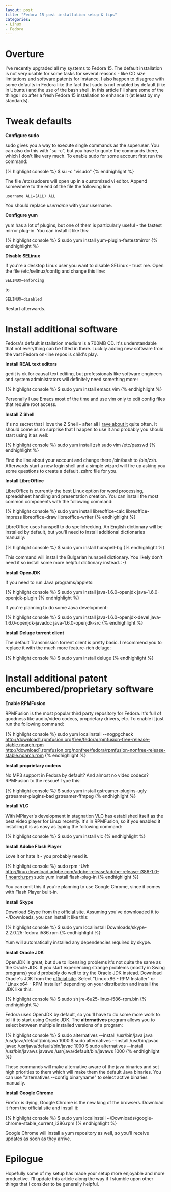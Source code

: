 ```yaml
---
layout: post
title: "Fedora 15 post installation setup & tips"
categories:
- Linux
- Fedora
---
```


# Overture

I've recently upgraded all my systems to Fedora 15. The default
installation is not very usable for some tasks for several reasons -
like CD size limitations and software patents for instance. I also
happen to disagree with some defaults in Fedora like the fact that
sudo is not enabled by default (like in Ubuntu) and the use of the
bash shell. In this article I'll share some of the things I do after a
fresh Fedora 15 installation to enhance it (at least by my standards).

# Tweak defaults

**Configure sudo**

sudo gives you a way to execute single commands as the superuser. You
can also do this with "su -c", but you have to quote the commands there,
which I don't like very much. To enable sudo for some account first
run the command:

{% highlight console %}
$ su -c "visudo"
{% endhighlight %}

The file /etc/sudoers will open up in a customized vi editor. Append
somewhere to the end of the file the following line:

`username ALL=(ALL) ALL`

You should replace *username* with your username.

**Configure yum**

yum has a lot of plugins, but one of them is particularly useful - the
fastest mirror plug-in. You can install it like this:

{% highlight console %}
$ sudo yum install yum-plugin-fastestmirror
{% endhighlight %}

**Disable SELinux**

If you're a desktop Linux user you want to disable SELinux - trust
me. Open the file /etc/selinux/config and change this line:

`SELINUX=enforcing`

to

`SELINUX=disabled`

Restart afterwards.

# Install additional software

Fedora's default installation medium is a 700MB CD. It's
understandable that not everything can be fitted in there. Luckily
adding new software from the vast Fedora on-line repos is child's play.

**Install REAL text editors**

gedit is ok for causal text editing, but professionals like software
engineers and system administrators will definitely need something more:

{% highlight console %}
$ sudo yum install emacs vim
{% endhighlight %}

Personally I use Emacs most of the time and use vim only to edit
config files that require root access. 

**Install Z Shell**

It's no secret that I love the Z Shell - after all I [rave about it](/Z%20Shell/2011/04/29/one-shell-to-rule-them-all.html)
quite often. It should come as no surprise that I happen to use it
and probably you should start using it as well:

{% highlight console %}
sudo yum install zsh
sudo vim /etc/passwd
{% endhighlight %}

Find the line about your account and change there /bin/bash to
/bin/zsh. Afterwards start a new login shell and a simple wizard will
fire up asking you some questions to create a default .zshrc file for you.

**Install LibreOffice**

LibreOffice is currently the best Linux option for word processing,
spreadsheet handling and presentation creation. You can install the
most common components with the following command:

{% highlight console %}
sudo yum install libreoffice-calc libreoffice-impress libreoffice-draw libreoffice-writer
{% endhighlight %}

LibreOffice uses hunspell to do spellchecking. An English dictionary
will be installed by default, but you'll need to install additional
dictionaries manually:

{% highlight console %}
$ sudo yum install hunspell-bg
{% endhighlight %}

This command will install the Bulgarian hunspell dictionary. You
likely don't need it so install some more helpful dictionary instead. :-)

**Install OpenJDK**

If you need to run Java programs/applets:

{% highlight console %}
$ sudo yum install java-1.6.0-openjdk java-1.6.0-openjdk-plugin
{% endhighlight %}

If you're planning to do some Java development:

{% highlight console %}
$ sudo yum install java-1.6.0-openjdk-devel java-1.6.0-openjdk-javadoc java-1.6.0-openjdk-src
{% endhighlight %}

**Install Deluge torrent client**

The default Transmission torrent client is pretty basic. I recommend
you to replace it with the much more feature-rich deluge:

{% highlight console %}
$ sudo yum install deluge
{% endhighlight %}

# Install additional patent encumbered/proprietary software

**Enable RPMFusion**

RPMFusion is the most popular third party repository for Fedora. It's
full of goodness like audio/video codecs, proprietary drivers, etc. To
enable it just run the following command:

{% highlight console %}
sudo yum localinstall --nogpgcheck
http://download1.rpmfusion.org/free/fedora/rpmfusion-free-release-stable.noarch.rpm
http://download1.rpmfusion.org/nonfree/fedora/rpmfusion-nonfree-release-stable.noarch.rpm
{% endhighlight %}

**Install proprietary codecs**

No MP3 support in Fedora by default? And almost no video codecs?
RPMFusion to the rescue! Type this:

{% highlight console %}
$ sudo yum install gstreamer-plugins-ugly gstreamer-plugins-bad
gstreamer-ffmpeg
{% endhighlight %}

**Install VLC**

With MPlayer's development in stagnation VLC has established itself as
the best video player for Linux recently. It's in RPMFusion, so if you
enabled it installing it is as easy as typing the following command:

{% highlight console %}
$ sudo yum install vlc
{% endhighlight %}

**Install Adobe Flash Player**

Love it or hate it - you probably need it.

{% highlight console %}
sudo rpm -Uvh http://linuxdownload.adobe.com/adobe-release/adobe-release-i386-1.0-1.noarch.rpm
sudo yum install flash-plug-in
{% endhighlight %}

You can omit this if you're planning to use Google Chrome, since it
comes with Flash Player built-in.

**Install Skype**

Download Skype from the
[official site](http://www.skype.com/intl/en/get-skype/on-your-computer/linux/downloading.fedora). Assuming
you've downloaded it to ~/Downloads, you can install it like this:

{% highlight console %}
$ sudo yum localinstall Downloads/skype-2.2.0.25-fedora.i586.rpm
{% endhighlight %}

Yum will automatically installed any dependencies required by skype.

**Install Oracle JDK**

OpenJDK is great, but due to licensing problems it's not quite the
same as the Oracle JDK. If you start experiencing strange problems
(mostly in Swing programs) you'd probably do well to try the Oracle
JDK instead. Download Oracle's JDK from the
[official site](http://www.oracle.com/technetwork/java/javase/downloads/index.html). Select
"Linux x86 - RPM Installer" or "Linux x64 - RPM Installer" depending
on your distribution and install the JDK like this:

{% highlight console %}
$ sudo sh jre-6u25-linux-i586-rpm.bin
{% endhighlight %}

Fedora uses OpenJDK by default, so you'll have to do some more work to
tell it to start using Oracle JDK. The **alternatives** program allows
you to select between multiple installed versions of a program:

{% highlight console %}
$ sudo alternatives --install /usr/bin/java java /usr/java/default/bin/java 1000
$ sudo alternatives --install /usr/bin/javac javac /usr/java/default/bin/javac 1000
$ sudo alternatives --install /usr/bin/javaws javaws /usr/java/default/bin/javaws 1000
{% endhighlight %}

These commands will make alternative aware of the java binaries and
set high priorities to them which will make them the default Java
binaries. You can use "alternatives --config binaryname" to select
active binaries manually.

**Install Google Chrome**

Firefox is dying, Google Chrome is the new king of the
browsers. Download it from the [official site](http://www.google.com/chrome) and install it:

{% highlight console %}
$ sudo yum localinstall ~/Downloads/google-chrome-stable_current_i386.rpm
{% endhighlight %}

Google Chrome will install a yum repository as well, so you'll receive
updates as soon as they arrive.

# Epilogue

Hopefully some of my setup has made your setup more enjoyable and more
productive. I'll update this article along the way if I stumble upon
other things that I consider to be generally helpful.

